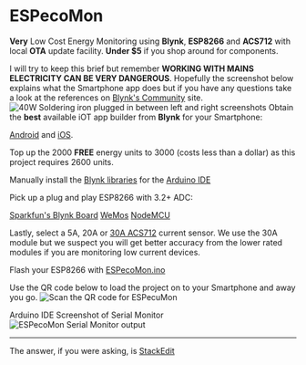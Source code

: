 ﻿# ESPecoMon
**Very** Low Cost Energy Monitoring using **Blynk**, **ESP8266** and **ACS712** with local **OTA** update facility. **Under $5** if you shop around for components.

I will try to keep this brief but remember **WORKING WITH MAINS ELECTRICITY CAN BE VERY DANGEROUS**. Hopefully the screenshot below explains what the Smartphone app does but if you have any questions take a look at the references on [Blynk's Community](https://community.blynk.cc/t/smart-energy-meters-what-are-they/16173/) site. 
![40W Soldering iron plugged in between left and right screenshots](https://github.com/pieman64/ESPecoMon/blob/master/ESPecoMonOFF2ON.png)
Obtain the **best** available iOT app builder from **Blynk** for your Smartphone:

[Android](https://play.google.com/store/apps/details?id=cc.blynk) and [iOS](https://itunes.apple.com/us/app/blynk-iot-for-arduino-rpi-particle-esp8266/id808760481?mt=8). 

Top up the 2000 **FREE** energy units to 3000 (costs less than a dollar) as this project requires 2600 units.

Manually install the [Blynk libraries](https://github.com/blynkkk/blynk-library/releases) for the [Arduino IDE](https://www.arduino.cc/en/Main/Software) 

Pick up a plug and play ESP8266 with 3.2+ ADC:

[Sparkfun's Blynk Board](https://www.sparkfun.com/products/13794) 
[WeMos](https://www.aliexpress.com/item/WEMOS-D1-mini-Pro-16M-bytes-external-antenna-connector-ESP8266-WIFI-Internet-of-Things-development-board/32724692514.html)
[NodeMCU](https://www.aliexpress.com/item/1pcs-Wireless-module-NodeMcu-Lua-WIFI-Internet-of-Things-development-board-based-ESP8266-CP2102-with-pcb/32720917001.html)

Lastly, select a 5A, 20A or [30A ACS712](https://www.aliexpress.com/item/30A-range-Current-Sensor-Module-ACS712-Module/1893200600.html) current sensor. We use the 30A module but we suspect you will get better accuracy from the lower rated modules if you are monitoring low current devices.

Flash your ESP8266 with [ESPecoMon.ino](https://github.com/pieman64/ESPecoMon/blob/master/ESPecoMon.ino)

Use the QR code below to load the project on to your Smartphone and away you go.
![Scan the QR code for ESPecuMon](https://github.com/pieman64/ESPecoMon/blob/master/QRforESPecoMon.png)

Arduino IDE Screenshot of Serial Monitor
![ESPecoMon Serial Monitor output](https://github.com/pieman64/ESPecoMon/blob/master/ESPecoMonSerialMonitor.PNG)

____________________________________________________________________________
The answer, if you were asking, is [StackEdit](https://stackedit.io/)
